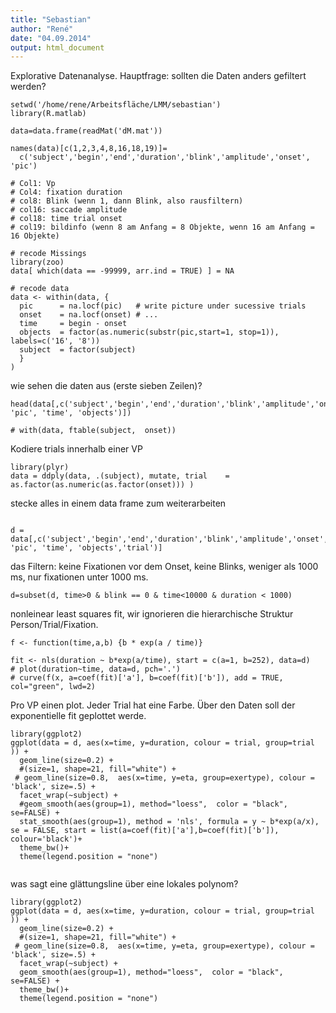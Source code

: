 ```yaml
---
title: "Sebastian"
author: "René"
date: "04.09.2014"
output: html_document
---
```


Explorative Datenanalyse. Hauptfrage: sollten die Daten anders gefiltert werden?

```{r}
setwd('/home/rene/Arbeitsfläche/LMM/sebastian')
library(R.matlab)

data=data.frame(readMat('dM.mat'))

names(data)[c(1,2,3,4,8,16,18,19)]=
  c('subject','begin','end','duration','blink','amplitude','onset', 'pic')

# Col1: Vp
# Col4: fixation duration
# col8: Blink (wenn 1, dann Blink, also rausfiltern)
# col16: saccade amplitude
# col18: time trial onset
# col19: bildinfo (wenn 8 am Anfang = 8 Objekte, wenn 16 am Anfang = 16 Objekte) 

# recode Missings 
library(zoo)
data[ which(data == -99999, arr.ind = TRUE) ] = NA

# recode data
data <- within(data, {
  pic      = na.locf(pic)   # write picture under sucessive trials
  onset    = na.locf(onset) # ...
  time     = begin - onset
  objects  = factor(as.numeric(substr(pic,start=1, stop=1)), labels=c('16', '8'))
  subject  = factor(subject)
  }
)

```

wie sehen die daten aus (erste sieben Zeilen)?
```{r}
head(data[,c('subject','begin','end','duration','blink','amplitude','onset', 'pic', 'time', 'objects')])

# with(data, ftable(subject,  onset))
```

Kodiere trials innerhalb einer VP
```{r}
library(plyr)
data = ddply(data, .(subject), mutate, trial    = as.factor(as.numeric(as.factor(onset))) )   
```
stecke alles in einem data frame zum weiterarbeiten
```{r}

d = data[,c('subject','begin','end','duration','blink','amplitude','onset', 'pic', 'time', 'objects','trial')]
```

das Filtern: keine Fixationen vor dem Onset, keine Blinks, weniger als 1000 ms, nur fixationen unter 1000 ms.

```{r}
d=subset(d, time>0 & blink == 0 & time<10000 & duration < 1000)
```

nonleinear least squares fit, wir ignorieren die hierarchische Struktur Person/Trial/Fixation.

```{r}
f <- function(time,a,b) {b * exp(a / time)}

fit <- nls(duration ~ b*exp(a/time), start = c(a=1, b=252), data=d) 
# plot(duration~time, data=d, pch='.')
# curve(f(x, a=coef(fit)['a'], b=coef(fit)['b']), add = TRUE, col="green", lwd=2) 
```

Pro VP einen plot. Jeder Trial hat eine Farbe. Über den Daten soll der exponentielle fit geplottet werde.

```{r}
library(ggplot2)
ggplot(data = d, aes(x=time, y=duration, colour = trial, group=trial )) +
  geom_line(size=0.2) +
  #(size=1, shape=21, fill="white") +
 # geom_line(size=0.8,  aes(x=time, y=eta, group=exertype), colour = 'black', size=.5) +
  facet_wrap(~subject) +
  #geom_smooth(aes(group=1), method="loess",  color = "black", se=FALSE) +
  stat_smooth(aes(group=1), method = 'nls', formula = y ~ b*exp(a/x), se = FALSE, start = list(a=coef(fit)['a'],b=coef(fit)['b']), colour='black')+
  theme_bw()+
  theme(legend.position = "none")
  
```

was sagt eine glättungsline über eine lokales polynom?

```{r}
library(ggplot2)
ggplot(data = d, aes(x=time, y=duration, colour = trial, group=trial )) +
  geom_line(size=0.2) +
  #(size=1, shape=21, fill="white") +
 # geom_line(size=0.8,  aes(x=time, y=eta, group=exertype), colour = 'black', size=.5) +
  facet_wrap(~subject) +
  geom_smooth(aes(group=1), method="loess",  color = "black", se=FALSE) +
  theme_bw()+
  theme(legend.position = "none")
  
```
